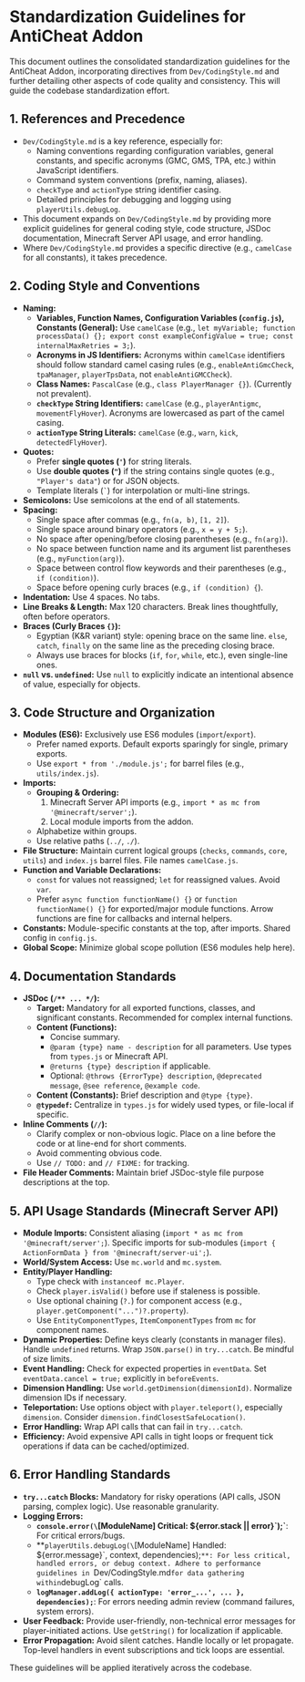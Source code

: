 # Standardization Guidelines for AntiCheat Addon

This document outlines the consolidated standardization guidelines for the AntiCheat Addon, incorporating directives from `Dev/CodingStyle.md` and further detailing other aspects of code quality and consistency. This will guide the codebase standardization effort.

## 1. References and Precedence

*   `Dev/CodingStyle.md` is a key reference, especially for:
    *   Naming conventions regarding configuration variables, general constants, and specific acronyms (GMC, GMS, TPA, etc.) within JavaScript identifiers.
    *   Command system conventions (prefix, naming, aliases).
    *   `checkType` and `actionType` string identifier casing.
    *   Detailed principles for debugging and logging using `playerUtils.debugLog`.
*   This document expands on `Dev/CodingStyle.md` by providing more explicit guidelines for general coding style, code structure, JSDoc documentation, Minecraft Server API usage, and error handling.
*   Where `Dev/CodingStyle.md` provides a specific directive (e.g., `camelCase` for all constants), it takes precedence.

## 2. Coding Style and Conventions

*   **Naming:**
    *   **Variables, Function Names, Configuration Variables (`config.js`), Constants (General):** Use `camelCase` (e.g., `let myVariable; function processData() {}; export const exampleConfigValue = true; const internalMaxRetries = 3;`).
    *   **Acronyms in JS Identifiers:** Acronyms within `camelCase` identifiers should follow standard camel casing rules (e.g., `enableAntiGmcCheck`, `tpaManager`, `playerTpsData`, not `enableAntiGMCCheck`).
    *   **Class Names:** `PascalCase` (e.g., `class PlayerManager {}`). (Currently not prevalent).
    *   **`checkType` String Identifiers:** `camelCase` (e.g., `playerAntigmc`, `movementFlyHover`). Acronyms are lowercased as part of the camel casing.
    *   **`actionType` String Literals:** `camelCase` (e.g., `warn`, `kick`, `detectedFlyHover`).
*   **Quotes:**
    *   Prefer **single quotes (`'`)** for string literals.
    *   Use **double quotes (`"`)** if the string contains single quotes (e.g., `"Player's data"`) or for JSON objects.
    *   Template literals (``` ` ```) for interpolation or multi-line strings.
*   **Semicolons:** Use semicolons at the end of all statements.
*   **Spacing:**
    *   Single space after commas (e.g., `fn(a, b)`, `[1, 2]`).
    *   Single space around binary operators (e.g., `x = y + 5;`).
    *   No space after opening/before closing parentheses (e.g., `fn(arg)`).
    *   No space between function name and its argument list parentheses (e.g., `myFunction(arg)`).
    *   Space between control flow keywords and their parentheses (e.g., `if (condition)`).
    *   Space before opening curly braces (e.g., `if (condition) {`).
*   **Indentation:** Use 4 spaces. No tabs.
*   **Line Breaks & Length:** Max 120 characters. Break lines thoughtfully, often before operators.
*   **Braces (Curly Braces `{}`):**
    *   Egyptian (K&R variant) style: opening brace on the same line. `else`, `catch`, `finally` on the same line as the preceding closing brace.
    *   Always use braces for blocks (`if`, `for`, `while`, etc.), even single-line ones.
*   **`null` vs. `undefined`:** Use `null` to explicitly indicate an intentional absence of value, especially for objects.

## 3. Code Structure and Organization

*   **Modules (ES6):** Exclusively use ES6 modules (`import`/`export`).
    *   Prefer named exports. Default exports sparingly for single, primary exports.
    *   Use `export * from './module.js';` for barrel files (e.g., `utils/index.js`).
*   **Imports:**
    *   **Grouping & Ordering:**
        1.  Minecraft Server API imports (e.g., `import * as mc from '@minecraft/server';`).
        2.  Local module imports from the addon.
    *   Alphabetize within groups.
    *   Use relative paths (`../`, `./`).
*   **File Structure:** Maintain current logical groups (`checks`, `commands`, `core`, `utils`) and `index.js` barrel files. File names `camelCase.js`.
*   **Function and Variable Declarations:**
    *   `const` for values not reassigned; `let` for reassigned values. Avoid `var`.
    *   Prefer `async function functionName() {}` or `function functionName() {}` for exported/major module functions. Arrow functions are fine for callbacks and internal helpers.
*   **Constants:** Module-specific constants at the top, after imports. Shared config in `config.js`.
*   **Global Scope:** Minimize global scope pollution (ES6 modules help here).

## 4. Documentation Standards

*   **JSDoc (`/** ... */`):**
    *   **Target:** Mandatory for all exported functions, classes, and significant constants. Recommended for complex internal functions.
    *   **Content (Functions):**
        *   Concise summary.
        *   `@param {type} name - description` for all parameters. Use types from `types.js` or Minecraft API.
        *   `@returns {type} description` if applicable.
        *   Optional: `@throws {ErrorType} description`, `@deprecated message`, `@see reference`, `@example code`.
    *   **Content (Constants):** Brief description and `@type {type}`.
    *   **`@typedef`:** Centralize in `types.js` for widely used types, or file-local if specific.
*   **Inline Comments (`//`):**
    *   Clarify complex or non-obvious logic. Place on a line before the code or at line-end for short comments.
    *   Avoid commenting obvious code.
    *   Use `// TODO:` and `// FIXME:` for tracking.
*   **File Header Comments:** Maintain brief JSDoc-style file purpose descriptions at the top.

## 5. API Usage Standards (Minecraft Server API)

*   **Module Imports:** Consistent aliasing (`import * as mc from '@minecraft/server';`). Specific imports for sub-modules (`import { ActionFormData } from '@minecraft/server-ui';`).
*   **World/System Access:** Use `mc.world` and `mc.system`.
*   **Entity/Player Handling:**
    *   Type check with `instanceof mc.Player`.
    *   Check `player.isValid()` before use if staleness is possible.
    *   Use optional chaining (`?.`) for component access (e.g., `player.getComponent("...")?.property`).
    *   Use `EntityComponentTypes`, `ItemComponentTypes` from `mc` for component names.
*   **Dynamic Properties:** Define keys clearly (constants in manager files). Handle `undefined` returns. Wrap `JSON.parse()` in `try...catch`. Be mindful of size limits.
*   **Event Handling:** Check for expected properties in `eventData`. Set `eventData.cancel = true;` explicitly in `beforeEvents`.
*   **Dimension Handling:** Use `world.getDimension(dimensionId)`. Normalize dimension IDs if necessary.
*   **Teleportation:** Use options object with `player.teleport()`, especially `dimension`. Consider `dimension.findClosestSafeLocation()`.
*   **Error Handling:** Wrap API calls that can fail in `try...catch`.
*   **Efficiency:** Avoid expensive API calls in tight loops or frequent tick operations if data can be cached/optimized.

## 6. Error Handling Standards

*   **`try...catch` Blocks:** Mandatory for risky operations (API calls, JSON parsing, complex logic). Use reasonable granularity.
*   **Logging Errors:**
    *   **`console.error(\`[ModuleName] Critical: \${error.stack || error}\`);`**: For critical errors/bugs.
    *   **`playerUtils.debugLog(\`[ModuleName] Handled: \${error.message}\`, context, dependencies);`**: For less critical, handled errors, or debug context. Adhere to performance guidelines in `Dev/CodingStyle.md` for data gathering within `debugLog` calls.
    *   **`logManager.addLog({ actionType: 'error_...', ... }, dependencies);`**: For errors needing admin review (command failures, system errors).
*   **User Feedback:** Provide user-friendly, non-technical error messages for player-initiated actions. Use `getString()` for localization if applicable.
*   **Error Propagation:** Avoid silent catches. Handle locally or let propagate. Top-level handlers in event subscriptions and tick loops are essential.

These guidelines will be applied iteratively across the codebase.
